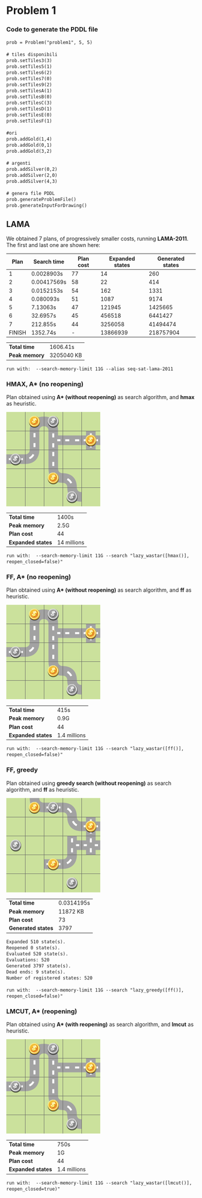 # Problem 1

### Code to generate the PDDL file

	prob = Problem("problem1", 5, 5)
	
	# tiles disponibili
	prob.setTiles3(3)
	prob.setTiles5(1)
	prob.setTiles6(2)
	prob.setTiles7(0)
	prob.setTiles9(2)
	prob.setTilesA(1)
	prob.setTilesB(0)
	prob.setTilesC(3)
	prob.setTilesD(1)
	prob.setTilesE(0)
	prob.setTilesF(1)
	
	#ori
	prob.addGold(1,4)
	prob.addGold(0,1)
	prob.addGold(3,2)
	
	# argenti
	prob.addSilver(0,2)
	prob.addSilver(2,0)
	prob.addSilver(4,3)
	
	# genera file PDDL
	prob.generateProblemFile()
	prob.generateInputForDrawing()

## LAMA

We obtained 7 plans, of progressively smaller costs, running **LAMA-2011**. The first and last one are shown here:


| Plan | Search time | Plan cost |  Expanded states | Generated states |
|--|--|--|--|--|
| 1 | 0.0028903s | 77 | 14 | 260 |
| 2 | 0.00417569s | 58 | 22 | 414 |
| 3 | 0.0152153s | 54 | 162 | 1331 |
| 4 | 0.080093s | 51 | 1087 | 9174 |
| 5 | 7.13063s | 47 | 121945 | 1425665 |
| 6 | 32.6957s | 45 | 456518 | 6441427 |
| 7 | 212.855s | 44 | 3256058 | 41494474 |
| FINISH | 1352.74s | - | 13866939 | 218757904 |

| | |
|--|--|
| **Total time** | 1606.41s |
| **Peak memory** | 3205040 KB |

	run with:  --search-memory-limit 11G --alias seq-sat-lama-2011

### HMAX, A* (no reopening)

Plan obtained using **A\* (without reopening)** as search algorithm, and **hmax** as heuristic.

<img src="problem1_sas_plan_hmax.png" alt="plan" width="250"/>

| | |
|--|--|
| **Total time** | 1400s |
| **Peak memory** | 2.5G |
| **Plan cost** | 44 |
| **Expanded states** | 14 millions |

	run with:  --search-memory-limit 11G --search "lazy_wastar([hmax()], reopen_closed=false)"


### FF, A* (no reopening)

Plan obtained using **A\* (without reopening)** as search algorithm, and **ff** as heuristic.

<img src="problem1_sas_plan_ff.png" alt="plan" width="250"/>

| | |
|--|--|
| **Total time** | 415s |
| **Peak memory** | 0.9G |
| **Plan cost** | 44 |
| **Expanded states** | 1.4 millions |

	run with:  --search-memory-limit 11G --search "lazy_wastar([ff()], reopen_closed=false)"

 
 ### FF, greedy

Plan obtained using **greedy search (without reopening)** as search algorithm, and **ff** as heuristic.

<img src="problem1_sas_plan_ff_greedy.png" alt="plan" width="250"/>

| | |
|--|--|
| **Total time** | 0.0314195s |
| **Peak memory** | 11872 KB |
| **Plan cost** | 73 |
| **Generated states** | 3797 |
	
	Expanded 510 state(s).
	Reopened 0 state(s).
	Evaluated 520 state(s).
	Evaluations: 520
	Generated 3797 state(s).
	Dead ends: 9 state(s).
	Number of registered states: 520

	run with:  --search-memory-limit 11G --search "lazy_greedy([ff()], reopen_closed=false)"

 
  ### LMCUT, A* (reopening)

Plan obtained using **A\* (with reopening)** as search algorithm, and **lmcut** as heuristic.

<img src="problem1_sas_plan_lmcut.png" alt="plan" width="250"/>

| | |
|--|--|
| **Total time** | 750s |
| **Peak memory** | 1G |
| **Plan cost** | 44 |
| **Expanded states** | 1.4 millions |

	run with:  --search-memory-limit 11G --search "lazy_wastar([lmcut()], reopen_closed=true)"
 
